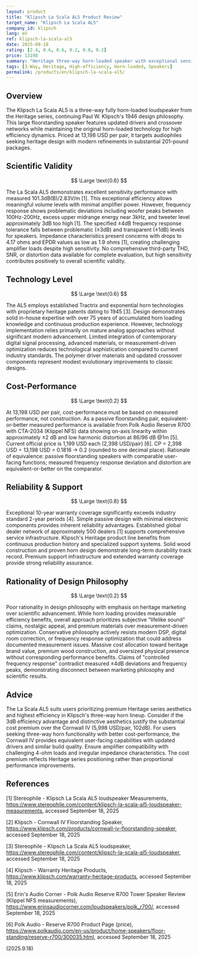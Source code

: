 ```yaml
---
layout: product
title: "Klipsch La Scala AL5 Product Review"
target_name: "Klipsch La Scala AL5"
company_id: klipsch
lang: en
ref: klipsch-la-scala-al5
date: 2025-09-18
rating: [2.4, 0.6, 0.6, 0.2, 0.8, 0.2]
price: 13198
summary: "Heritage three-way horn-loaded speaker with exceptional sensitivity but significant frequency response issues"
tags: [3-Way, Heritage, High-efficiency, Horn-loaded, Speakers]
permalink: /products/en/klipsch-la-scala-al5/
---
```

## Overview

The Klipsch La Scala AL5 is a three-way fully horn-loaded loudspeaker from the Heritage series, continuing Paul W. Klipsch's 1946 design philosophy. This large floorstanding speaker features updated drivers and crossover networks while maintaining the original horn-loaded technology for high efficiency dynamics. Priced at 13,198 USD per pair, it targets audiophiles seeking heritage design with modern refinements in substantial 201-pound packages.

## Scientific Validity

$$ \Large \text{0.6} $$

The La Scala AL5 demonstrates excellent sensitivity performance with measured 101.3dB(B)/2.83V/m [1]. This exceptional efficiency allows meaningful volume levels with minimal amplifier power. However, frequency response shows problematic deviations including woofer peaks between 100Hz-200Hz, excess upper midrange energy near 3kHz, and tweeter level approximately 3dB too high [1]. The specified ±4dB frequency response tolerance falls between problematic (±3dB) and transparent (±1dB) levels for speakers. Impedance characteristics present concerns with drops to 4.17 ohms and EPDR values as low as 1.9 ohms [1], creating challenging amplifier loads despite high sensitivity. No comprehensive third-party THD, SNR, or distortion data available for complete evaluation, but high sensitivity contributes positively to overall scientific validity.

## Technology Level

$$ \Large \text{0.6} $$

The AL5 employs established Tractrix and exponential horn technologies with proprietary heritage patents dating to 1945 [3]. Design demonstrates solid in-house expertise with over 75 years of accumulated horn loading knowledge and continuous production experience. However, technology implementation relies primarily on mature analog approaches without significant modern advancement. Limited integration of contemporary digital signal processing, advanced materials, or measurement-driven optimization reduces technological sophistication compared to current industry standards. The polymer driver materials and updated crossover components represent modest evolutionary improvements to classic designs.

## Cost-Performance

$$ \Large \text{0.2} $$

At 13,198 USD per pair, cost-performance must be based on measured performance, not construction. As a passive floorstanding pair, equivalent-or-better measured performance is available from Polk Audio Reserve R700 with CTA-2034 (Klippel NFS) data showing on-axis linearity within approximately ±2 dB and low harmonic distortion at 86/96 dB @1m [5]. Current official price is 1,199 USD each (2,398 USD/pair) [6]. CP = 2,398 USD ÷ 13,198 USD = 0.1816 → 0.2 (rounded to one decimal place). Rationale of equivalence: passive floorstanding speakers with comparable user-facing functions; measured frequency response deviation and distortion are equivalent-or-better on the comparator.

## Reliability & Support

$$ \Large \text{0.8} $$

Exceptional 10-year warranty coverage significantly exceeds industry standard 2-year periods [4]. Simple passive design with minimal electronic components provides inherent reliability advantages. Established global dealer network of approximately 500 dealers [1] supports comprehensive service infrastructure. Klipsch's Heritage product line benefits from continuous production history and specialized support systems. Solid wood construction and proven horn design demonstrate long-term durability track record. Premium support infrastructure and extended warranty coverage provide strong reliability assurance.

## Rationality of Design Philosophy

$$ \Large \text{0.2} $$

Poor rationality in design philosophy with emphasis on heritage marketing over scientific advancement. While horn loading provides measurable efficiency benefits, overall approach prioritizes subjective "lifelike sound" claims, nostalgic appeal, and premium materials over measurement-driven optimization. Conservative philosophy actively resists modern DSP, digital room correction, or frequency response optimization that could address documented measurement issues. Massive cost allocation toward heritage brand value, premium wood construction, and oversized physical presence without corresponding performance benefits. Claims of "controlled frequency response" contradict measured ±4dB deviations and frequency peaks, demonstrating disconnect between marketing philosophy and scientific results.

## Advice

The La Scala AL5 suits users prioritizing premium Heritage series aesthetics and highest efficiency in Klipsch's three-way horn lineup. Consider if the 3dB efficiency advantage and distinctive aesthetics justify the substantial cost premium over the Cornwall IV (5,998 USD/pair, 102dB). For users seeking three-way horn functionality with better cost-performance, the Cornwall IV provides equivalent user-facing capabilities with updated drivers and similar build quality. Ensure amplifier compatibility with challenging 4-ohm loads and irregular impedance characteristics. The cost premium reflects Heritage series positioning rather than proportional performance improvements.

## References

[1] Stereophile - Klipsch La Scala AL5 loudspeaker Measurements, https://www.stereophile.com/content/klipsch-la-scala-al5-loudspeaker-measurements, accessed September 18, 2025

[2] Klipsch - Cornwall IV Floorstanding Speaker, https://www.klipsch.com/products/cornwall-iv-floorstanding-speaker, accessed September 18, 2025

[3] Stereophile - Klipsch La Scala AL5 loudspeaker, https://www.stereophile.com/content/klipsch-la-scala-al5-loudspeaker, accessed September 18, 2025

[4] Klipsch - Warranty Heritage Products, https://www.klipsch.com/warranty-heritage-products, accessed September 18, 2025

[5] Erin's Audio Corner - Polk Audio Reserve R700 Tower Speaker Review (Klippel NFS measurements), https://www.erinsaudiocorner.com/loudspeakers/polk_r700/, accessed September 18, 2025

[6] Polk Audio - Reserve R700 Product Page (price), https://www.polkaudio.com/en-us/product/home-speakers/floor-standing/reserve-r700/300035.html, accessed September 18, 2025

(2025.9.18)